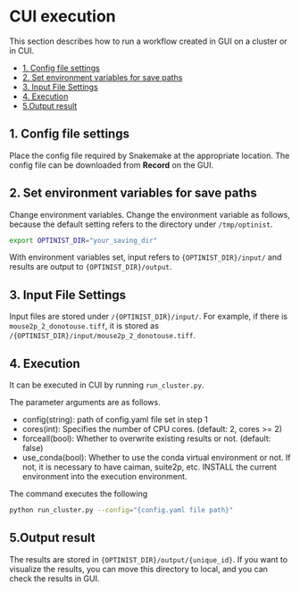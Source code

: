 CUI execution
=================
This section describes how to run a workflow created in GUI on a cluster or in CUI.

* [1. Config file settings](#1-config-file-settings)
* [2. Set environment variables for save paths](#2-set-environment-variables-for-save-paths)
* [3. Input File Settings](#3-input-file-settings)
* [4. Execution](#4-execution)
* [5.Output result](#5output-result)

## 1. Config file settings
Place the config file required by Snakemake at the appropriate location.
The config file can be downloaded from **Record** on the GUI.

## 2. Set environment variables for save paths
Change environment variables. Change the environment variable as follows, because the default setting refers to the directory under `/tmp/optinist`.
```bash
export OPTINIST_DIR="your_saving_dir"
```

With environment variables set, input refers to `{OPTINIST_DIR}/input/` and results are output to `{OPTINIST_DIR}/output`.

## 3. Input File Settings
Input files are stored under `/{OPTINIST_DIR}/input/`.
For example, if there is `mouse2p_2_donotouse.tiff`, it is stored as `/{OPTINIST_DIR}/input/mouse2p_2_donotouse.tiff`.

## 4. Execution
It can be executed in CUI by running `run_cluster.py`.

The parameter arguments are as follows.
- config(string): path of config.yaml file set in step 1
- cores(int): Specifies the number of CPU cores. (default: 2, cores >= 2)
- forceall(bool): Whether to overwrite existing results or not. (default: false)
- use_conda(bool): Whether to use the conda virtual environment or not. If not, it is necessary to have caiman, suite2p, etc. INSTALL the current environment into the execution environment.


The command executes the following
```bash
python run_cluster.py --config="{config.yaml file path}"
```

## 5.Output result
The results are stored in `{OPTINIST_DIR}/output/{unique_id}`.
If you want to visualize the results, you can move this directory to local, and you can check the results in GUI.
